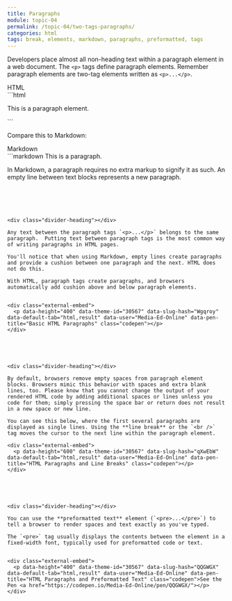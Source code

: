```yaml
---
title: Paragraphs
module: topic-04
permalink: /topic-04/two-tags-paragraphs/
categories: html
tags: break, elements, markdown, paragraphs, preformatted, tags
---
```


<div class="divider-heading"></div>

Developers place almost all non-heading text within a paragraph element in a web document. The `<p>` tags define paragraph elements.  Remember paragraph elements are two-tag elements written as `<p>...</p>`.


<div class="code-heading">
  <span class="html">HTML</span>
</div>
```html
<p>This is a paragraph element.</p>
```


Compare this to Markdown:


<div class="code-heading">
  <span class="md">Markdown</span>
</div>
```markdown
This is a paragraph.

In Markdown, a paragraph requires no extra markup to signify it as such. An empty line between text blocks represents a new paragraph.
```





<div class="divider-heading"></div>

Any text between the paragraph tags `<p>...</p>` belongs to the same paragraph.  Putting text between paragraph tags is the most common way of writing paragraphs in HTML pages.

You'll notice that when using Markdown, empty lines create paragraphs and provide a cushion between one paragraph and the next. HTML does not do this.

With HTML, paragraph tags create paragraphs, and browsers automatically add cushion above and below paragraph elements.


<div class="external-embed">
  <p data-height="400" data-theme-id="30567" data-slug-hash="Wgqroy" data-default-tab="html,result" data-user="Media-Ed-Online" data-pen-title="Basic HTML Paragraphs" class="codepen"></p>
</div>





<div class="divider-heading"></div>

By default, browsers remove empty spaces from paragraph element blocks. Browsers mimic this behavior with spaces and extra blank lines, too. Please know that you cannot change the output of your rendered HTML code by adding additional spaces or lines unless you code for them; simply pressing the space bar or return does not result in a new space or new line.

You can see this below, where the first several paragraphs are displayed as single lines. Using the **line break** or the `<br />` tag moves the cursor to the next line within the paragraph element.

<div class="external-embed">
  <p data-height="600" data-theme-id="30567" data-slug-hash="qXwEbW" data-default-tab="html,result" data-user="Media-Ed-Online" data-pen-title="HTML Paragraphs and Line Breaks" class="codepen"></p>
</div>





<div class="divider-heading"></div>

You can use the **preformatted text** element (`<pre>...</pre>`) to tell a browser to render spaces and text exactly as you've typed.

The `<pre>` tag usually displays the contents between the element in a fixed-width font, typically used for preformatted code or text.


<div class="external-embed">
  <p data-height="400" data-theme-id="30567" data-slug-hash="QQGWGX" data-default-tab="html,result" data-user="Media-Ed-Online" data-pen-title="HTML Paragraphs and Preformatted Text" class="codepen">See the Pen <a href="https://codepen.io/Media-Ed-Online/pen/QQGWGX/"></p>
</div>
